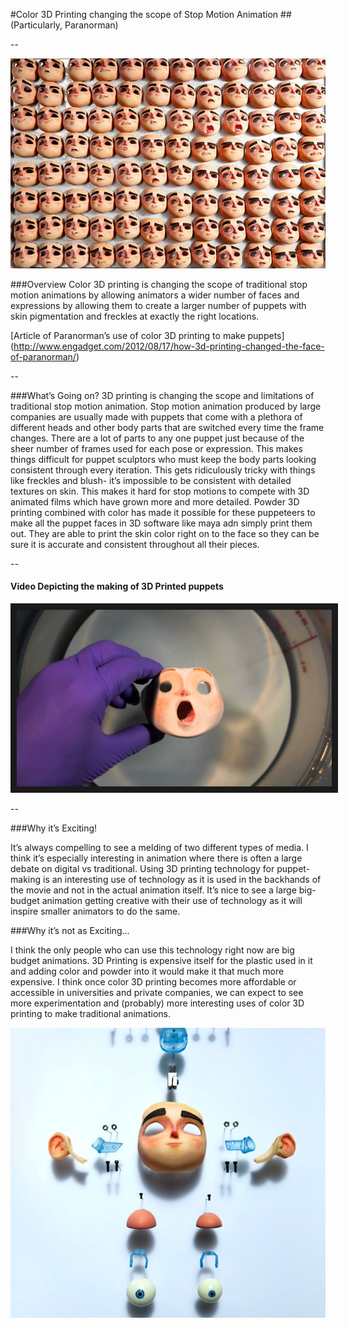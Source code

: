 #Color 3D Printing changing the scope of Stop Motion Animation
##(Particularly, Paranorman)

--

![TitlePicture](images/looking-outwards/d99d5b12-7730-11e5-977f-b620ee06cf02.jpg "Title Picture")<br /> 

###Overview
Color 3D printing is changing the scope of traditional stop motion animations by allowing animators a wider number of faces
and expressions by allowing them to create a larger number of puppets with skin pigmentation and freckles at exactly the right 
locations.

[Article of Paranorman’s use of color 3D printing to make puppets] (http://www.engadget.com/2012/08/17/how-3d-printing-changed-the-face-of-paranorman/)


--

###What’s Going on?
3D printing is changing the scope and limitations of traditional stop motion animation. Stop motion animation produced by large 
companies are usually made with puppets that come with a plethora of different heads and other body parts that are switched 
every time the frame changes. There are a lot of parts to any one puppet just because of the sheer number of frames used 
for each pose or expression. This makes things difficult for puppet sculptors who must keep the body parts looking consistent 
through every iteration. This gets ridiculously tricky with things like freckles and blush- it’s impossible to be consistent with
detailed textures on skin. This makes it hard for stop motions to compete with 3D animated films which have grown more and 
more detailed. Powder 3D printing combined with color has made it possible for these puppeteers to make all the puppet faces 
in 3D software like maya adn simply print them out. They are able to print the skin color right on to the face so they can be 
sure it is accurate and consistent throughout all their pieces.

--

#### Video Depicting the making of 3D Printed puppets
<a href="https://www.youtube.com/embed/vu62AzWPTDs" target="_blank"><img src="images/looking-outwards/7805a85a-7730-11e5-89f3-14a5acd19b61.jpg" border="10" /></a>


--


###Why it’s Exciting!

It’s always compelling to see a melding of two different types of media. I think it’s especially interesting in animation 
where there is often a large debate on digital vs traditional. Using 3D printing technology for puppet-making is an 
interesting use of technology as it is used in the backhands of the movie and not in the actual animation itself. It’s nice 
to see a large big-budget animation getting creative with their use of technology as it will inspire smaller animators to do 
the same.


###Why it’s not as Exciting…

I think the only people who can use this technology right now are big budget animations. 3D Printing is expensive itself for 
the plastic used in it and adding color and powder into it would make it that much more expensive. I think once color 3D 
printing becomes more affordable or accessible in universities and private companies, we can expect to see more experimentation
and  (probably) more interesting uses of color 3D printing to make traditional animations.


![supplementPicture](images/looking-outwards/eb09da4c-7730-11e5-9a68-69bdcc4d641f.jpg "End Picture")<br /> 
